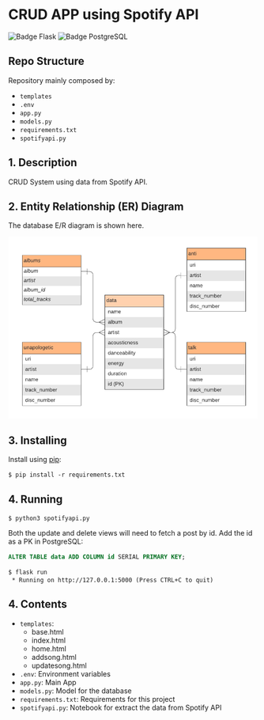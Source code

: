# CRUD APP using Spotify API


![Badge Flask](https://img.shields.io/badge/Flask-000000?style=for-the-badge&logo=flask&logoColor=white)
![Badge PostgreSQL](https://img.shields.io/badge/PostgreSQL-316192?style=for-the-badge&logo=postgresql&logoColor=white)

## Repo Structure

Repository mainly composed by:

- `templates`
- `.env`
- `app.py`
- `models.py`
- `requirements.txt`
- `spotifyapi.py`

## 1. Description

CRUD System using data from Spotify API. 

## 2. Entity Relationship (ER) Diagram

The database E/R diagram is shown here.

![ER Diagram](ER.png)

## 3. Installing
Install using [pip](https://pip.pypa.io/en/stable/quickstart/):

```
$ pip install -r requirements.txt
```

## 4. Running
```
$ python3 spotifyapi.py
```

Both the update and delete views will need to fetch a post by id. Add the id as a PK in PostgreSQL:

```sql
ALTER TABLE data ADD COLUMN id SERIAL PRIMARY KEY;
```

```
$ flask run
 * Running on http://127.0.0.1:5000 (Press CTRL+C to quit)
```

## 4. Contents

* `templates`:
  - base.html
  - index.html
  - home.html
  - addsong.html
  - updatesong.html
*  `.env`: Environment variables
*  `app.py`: Main App
*  `models.py`: Model for the database
*  `requirements.txt`: Requirements for this project
*  `spotifyapi.py`: Notebook for extract the data from Spotify API
   
